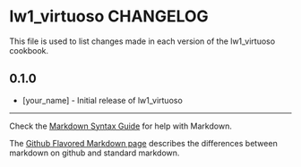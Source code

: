 lw1_virtuoso CHANGELOG
======================

This file is used to list changes made in each version of the lw1_virtuoso cookbook.

0.1.0
-----
- [your_name] - Initial release of lw1_virtuoso

- - -
Check the [Markdown Syntax Guide](http://daringfireball.net/projects/markdown/syntax) for help with Markdown.

The [Github Flavored Markdown page](http://github.github.com/github-flavored-markdown/) describes the differences between markdown on github and standard markdown.
